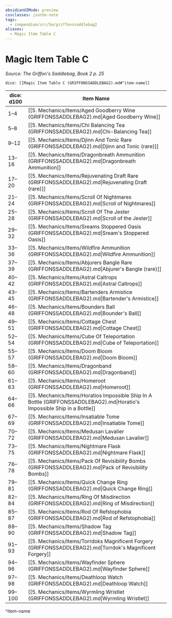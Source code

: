 ```yaml
---
obsidianUIMode: preview
cssclasses: json5e-note
tags:
  - compendium/src/5e/griffonssaddlebag2
aliases:
  - Magic Item Table C
---
```

# Magic Item Table C
*Source: The Griffon's Saddlebag, Book 2 p. 25* 

`dice: [[Magic Item Table C (GRIFFONSSADDLEBAG2).md#^item-name]]`

| dice: d100 | Item Name |
|------------|-----------|
| 1–4 | [[5. Mechanics/Items/Aged Goodberry Wine (GRIFFONSSADDLEBAG2).md\|Aged Goodberry Wine]] |
| 5–8 | [[5. Mechanics/Items/Chi Balancing Tea (GRIFFONSSADDLEBAG2).md\|Chi-Balancing Tea]] |
| 9–12 | [[5. Mechanics/Items/Djinn And Tonic Rare (GRIFFONSSADDLEBAG2).md\|Djinn and Tonic (rare)]] |
| 13–16 | [[5. Mechanics/Items/Dragonbreath Ammunition (GRIFFONSSADDLEBAG2).md\|Dragonbreath Ammunition]] |
| 17–20 | [[5. Mechanics/Items/Rejuvenating Draft Rare (GRIFFONSSADDLEBAG2).md\|Rejuvenating Draft (rare)]] |
| 21–24 | [[5. Mechanics/Items/Scroll Of Nightmares (GRIFFONSSADDLEBAG2).md\|Scroll of Nightmares]] |
| 25–28 | [[5. Mechanics/Items/Scroll Of The Jester (GRIFFONSSADDLEBAG2).md\|Scroll of the Jester]] |
| 29–32 | [[5. Mechanics/Items/Sreams Stoppered Oasis (GRIFFONSSADDLEBAG2).md\|Sream's Stoppered Oasis]] |
| 33–36 | [[5. Mechanics/Items/Wildfire Ammunition (GRIFFONSSADDLEBAG2).md\|Wildfire Ammunition]] |
| 37–39 | [[5. Mechanics/Items/Abjurers Bangle Rare (GRIFFONSSADDLEBAG2).md\|Abjurer's Bangle (rare)]] |
| 40–42 | [[5. Mechanics/Items/Astral Caltrops (GRIFFONSSADDLEBAG2).md\|Astral Caltrops]] |
| 43–45 | [[5. Mechanics/Items/Bartenders Armistice (GRIFFONSSADDLEBAG2).md\|Bartender's Armistice]] |
| 46–48 | [[5. Mechanics/Items/Bounders Ball (GRIFFONSSADDLEBAG2).md\|Bounder's Ball]] |
| 49–51 | [[5. Mechanics/Items/Cottage Chest (GRIFFONSSADDLEBAG2).md\|Cottage Chest]] |
| 52–54 | [[5. Mechanics/Items/Cube Of Teleportation (GRIFFONSSADDLEBAG2).md\|Cube of Teleportation]] |
| 55–57 | [[5. Mechanics/Items/Doom Bloom (GRIFFONSSADDLEBAG2).md\|Doom Bloom]] |
| 58–60 | [[5. Mechanics/Items/Dragonband (GRIFFONSSADDLEBAG2).md\|Dragonband]] |
| 61–63 | [[5. Mechanics/Items/Homeroot (GRIFFONSSADDLEBAG2).md\|Homeroot]] |
| 64–66 | [[5. Mechanics/Items/Horatios Impossible Ship In A Bottle (GRIFFONSSADDLEBAG2).md\|Horatio's Impossible Ship in a Bottle]] |
| 67–69 | [[5. Mechanics/Items/Insatiable Tome (GRIFFONSSADDLEBAG2).md\|Insatiable Tome]] |
| 70–72 | [[5. Mechanics/Items/Medusan Lavalier (GRIFFONSSADDLEBAG2).md\|Medusan Lavalier]] |
| 73–75 | [[5. Mechanics/Items/Nightmare Flask (GRIFFONSSADDLEBAG2).md\|Nightmare Flask]] |
| 76–78 | [[5. Mechanics/Items/Pack Of Revisibility Bombs (GRIFFONSSADDLEBAG2).md\|Pack of Revisibility Bombs]] |
| 79–81 | [[5. Mechanics/Items/Quick Change Ring (GRIFFONSSADDLEBAG2).md\|Quick Change Ring]] |
| 82–84 | [[5. Mechanics/Items/Ring Of Misdirection (GRIFFONSSADDLEBAG2).md\|Ring of Misdirection]] |
| 85–87 | [[5. Mechanics/Items/Rod Of Refstophobia (GRIFFONSSADDLEBAG2).md\|Rod of Refstophobia]] |
| 88–90 | [[5. Mechanics/Items/Shadow Tag (GRIFFONSSADDLEBAG2).md\|Shadow Tag]] |
| 91–93 | [[5. Mechanics/Items/Torrdoks Magnificent Forgery (GRIFFONSSADDLEBAG2).md\|Torrdok's Magnificent Forgery]] |
| 94–96 | [[5. Mechanics/Items/Wayfinder Sphere (GRIFFONSSADDLEBAG2).md\|Wayfinder Sphere]] |
| 97–98 | [[5. Mechanics/Items/Deathloop Watch (GRIFFONSSADDLEBAG2).md\|Deathloop Watch]] |
| 99–100 | [[5. Mechanics/Items/Wyrmling Wristlet (GRIFFONSSADDLEBAG2).md\|Wyrmling Wristlet]] |
^item-name
